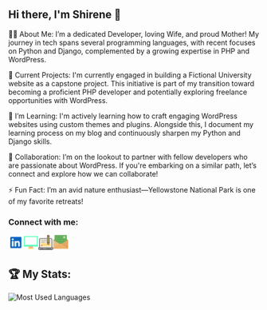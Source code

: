 ## Hi there, I'm Shirene 👋

👩‍💻 About Me: I’m a dedicated Developer, loving Wife, and proud Mother! My journey in tech spans several programming languages, with recent focuses on Python and Django, complemented by a growing expertise in PHP and WordPress.

🔭 Current Projects: I'm currently engaged in building a Fictional University website as a capstone project. This initiative is part of my transition toward becoming a proficient PHP developer and potentially exploring freelance opportunities with WordPress.

🌱 I’m Learning: I'm actively learning how to craft engaging WordPress websites using custom themes and plugins. Alongside this, I document my learning process on my blog and continuously sharpen my Python and Django skills.

👯 Collaboration: I’m on the lookout to partner with fellow developers who are passionate about WordPress. If you're embarking on a similar path, let’s connect and explore how we can collaborate!

⚡ Fun Fact: I’m an avid nature enthusiast—Yellowstone National Park is one of my favorite retreats!

### Connect with me:
[<img align="left" alt="LinkedIn Icon" width="30px" src="/linkedin-svgrepo-com.svg" />](https://www.linkedin.com/in/shirene-boyd/)
[<img align="left" alt="Personal Website Icon" width="30px" src="/website-2-svgrepo-com.svg" />](https://shirenekboyd.netlify.app/)
[<img align="left" alt="Blog Icon" width="30px" src="/blog-svgrepo-com.svg" />](https://shireneboyd.hashnode.dev/)
[<img align="left" alt="Email Icon" width="30px" src="/email-part-2-svgrepo-com.svg" />](mailto:shirenekboyd@gmail.com)

<br />
<br />

## 🏆 My Stats:
<!-- <img height=175 alt="GitHub Stats" src="https://github-readme-stats.vercel.app/api?username=shirenekboyd&show_icons=true&count_private=true&theme=dark" />&nbsp;&nbsp; -->
<img height=175 alt="Most Used Languages" src="https://github-readme-stats.vercel.app/api/top-langs/?username=shirenekboyd&layout=compact&theme=dark" />&nbsp;&nbsp;




<!--
**shirenekboyd/shirenekboyd** is a ✨ _special_ ✨ repository because its `README.md` (this file) appears on your GitHub profile.

Here are some ideas to get you started:

- 🔭 I’m currently working on ...
- 🌱 I’m currently learning ...
- 👯 I’m looking to collaborate on ...
- 🤔 I’m looking for help with ...
- 💬 Ask me about ...
- 📫 How to reach me: ...
- 😄 Pronouns: ...
- ⚡ Fun fact: ...
-->
